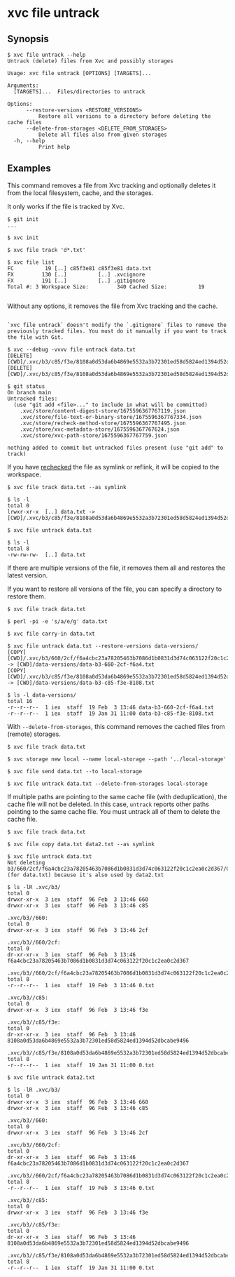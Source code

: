 # xvc file untrack

## Synopsis

```console
$ xvc file untrack --help
Untrack (delete) files from Xvc and possibly storages

Usage: xvc file untrack [OPTIONS] [TARGETS]...

Arguments:
  [TARGETS]...  Files/directories to untrack

Options:
      --restore-versions <RESTORE_VERSIONS>
          Restore all versions to a directory before deleting the cache files
      --delete-from-storages <DELETE_FROM_STORAGES>
          Delete all files also from given storages
  -h, --help
          Print help

```


## Examples

This command removes a file from Xvc tracking and optionally deletes it from the local filesystem, cache, and the storages.

It only works if the file is tracked by Xvc.

```console
$ git init
...

$ xvc init

$ xvc file track 'd*.txt'

$ xvc file list
FC          19 [..] c85f3e81 c85f3e81 data.txt
FX         130 [..]          [..] .xvcignore
FX         191 [..]          [..] .gitignore
Total #: 3 Workspace Size:         340 Cached Size:          19


```

Without any options, it removes the file from Xvc tracking and the cache.

```admonition warning

`xvc file untrack` doesn't modify the `.gitignore` files to remove the previously tracked files. You must do it manually if you want to track the file with Git.

```

```console
$ xvc --debug -vvvv file untrack data.txt
[DELETE] [CWD]/.xvc/b3/c85/f3e/8108a0d53da6b4869e5532a3b72301ed58d5824ed1394d52dbcabe9496/0.txt
[DELETE] [CWD]/.xvc/b3/c85/f3e/8108a0d53da6b4869e5532a3b72301ed58d5824ed1394d52dbcabe9496

$ git status
On branch main
Untracked files:
  (use "git add <file>..." to include in what will be committed)
	.xvc/store/content-digest-store/1675596367767119.json
	.xvc/store/file-text-or-binary-store/1675596367767334.json
	.xvc/store/recheck-method-store/1675596367767495.json
	.xvc/store/xvc-metadata-store/1675596367767624.json
	.xvc/store/xvc-path-store/1675596367767759.json

nothing added to commit but untracked files present (use "git add" to track)

```

If you have [rechecked](/concepts/recheck.md) the file as symlink or reflink, it will be copied to the workspace.

```console
$ xvc file track data.txt --as symlink

$ ls -l
total 0
lrwxr-xr-x  [..] data.txt -> [CWD]/.xvc/b3/c85/f3e/8108a0d53da6b4869e5532a3b72301ed58d5824ed1394d52dbcabe9496/0.txt

$ xvc file untrack data.txt

$ ls -l
total 8
-rw-rw-rw-  [..] data.txt

```

If there are multiple versions of the file, it removes them all and restores the latest version.

If you want to restore all versions of the file, you can specify a directory to restore them.

```console
$ xvc file track data.txt

$ perl -pi -e 's/a/e/g' data.txt

$ xvc file carry-in data.txt

$ xvc file untrack data.txt --restore-versions data-versions/
[COPY] [CWD]/.xvc/b3/660/2cf/f6a4cbc23a78205463b7086d1b0831d3d74c063122f20c1c2ea0c2d367/0.txt -> [CWD]/data-versions/data-b3-660-2cf-f6a4.txt
[COPY] [CWD]/.xvc/b3/c85/f3e/8108a0d53da6b4869e5532a3b72301ed58d5824ed1394d52dbcabe9496/0.txt -> [CWD]/data-versions/data-b3-c85-f3e-8108.txt

$ ls -l data-versions/
total 16
-r--r--r--  1 iex  staff  19 Feb  3 13:46 data-b3-660-2cf-f6a4.txt
-r--r--r--  1 iex  staff  19 Jan 31 11:00 data-b3-c85-f3e-8108.txt

```

With `--delete-from-storages`, this command removes the cached files from (remote) storages.

```console
$ xvc file track data.txt

$ xvc storage new local --name local-storage --path '../local-storage'

$ xvc file send data.txt --to local-storage

$ xvc file untrack data.txt --delete-from-storages local-storage
```

If multiple paths are pointing to the same cache file (with deduplication), the cache file will not be
deleted. In this case, `untrack` reports other paths pointing to the same cache file. You must untrack all of them to
delete the cache file.

```console
$ xvc file track data.txt

$ xvc file copy data.txt data2.txt --as symlink

$ xvc file untrack data.txt
Not deleting b3/660/2cf/f6a4cbc23a78205463b7086d1b0831d3d74c063122f20c1c2ea0c2d367/0.txt (for data.txt) because it's also used by data2.txt

$ ls -lR .xvc/b3/
total 0
drwxr-xr-x  3 iex  staff  96 Feb  3 13:46 660
drwxr-xr-x  3 iex  staff  96 Feb  3 13:46 c85

.xvc/b3//660:
total 0
drwxr-xr-x  3 iex  staff  96 Feb  3 13:46 2cf

.xvc/b3//660/2cf:
total 0
dr-xr-xr-x  3 iex  staff  96 Feb  3 13:46 f6a4cbc23a78205463b7086d1b0831d3d74c063122f20c1c2ea0c2d367

.xvc/b3//660/2cf/f6a4cbc23a78205463b7086d1b0831d3d74c063122f20c1c2ea0c2d367:
total 8
-r--r--r--  1 iex  staff  19 Feb  3 13:46 0.txt

.xvc/b3//c85:
total 0
drwxr-xr-x  3 iex  staff  96 Feb  3 13:46 f3e

.xvc/b3//c85/f3e:
total 0
dr-xr-xr-x  3 iex  staff  96 Feb  3 13:46 8108a0d53da6b4869e5532a3b72301ed58d5824ed1394d52dbcabe9496

.xvc/b3//c85/f3e/8108a0d53da6b4869e5532a3b72301ed58d5824ed1394d52dbcabe9496:
total 8
-r--r--r--  1 iex  staff  19 Jan 31 11:00 0.txt

$ xvc file untrack data2.txt

$ ls -lR .xvc/b3/
total 0
drwxr-xr-x  3 iex  staff  96 Feb  3 13:46 660
drwxr-xr-x  3 iex  staff  96 Feb  3 13:46 c85

.xvc/b3//660:
total 0
drwxr-xr-x  3 iex  staff  96 Feb  3 13:46 2cf

.xvc/b3//660/2cf:
total 0
dr-xr-xr-x  3 iex  staff  96 Feb  3 13:46 f6a4cbc23a78205463b7086d1b0831d3d74c063122f20c1c2ea0c2d367

.xvc/b3//660/2cf/f6a4cbc23a78205463b7086d1b0831d3d74c063122f20c1c2ea0c2d367:
total 8
-r--r--r--  1 iex  staff  19 Feb  3 13:46 0.txt

.xvc/b3//c85:
total 0
drwxr-xr-x  3 iex  staff  96 Feb  3 13:46 f3e

.xvc/b3//c85/f3e:
total 0
dr-xr-xr-x  3 iex  staff  96 Feb  3 13:46 8108a0d53da6b4869e5532a3b72301ed58d5824ed1394d52dbcabe9496

.xvc/b3//c85/f3e/8108a0d53da6b4869e5532a3b72301ed58d5824ed1394d52dbcabe9496:
total 8
-r--r--r--  1 iex  staff  19 Jan 31 11:00 0.txt

```
